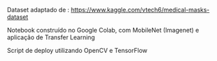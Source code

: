Dataset adaptado de : https://www.kaggle.com/vtech6/medical-masks-dataset

Notebook construído no Google Colab, com MobileNet (Imagenet) e aplicação de Transfer Learning

Script de deploy utilizando OpenCV e TensorFlow

